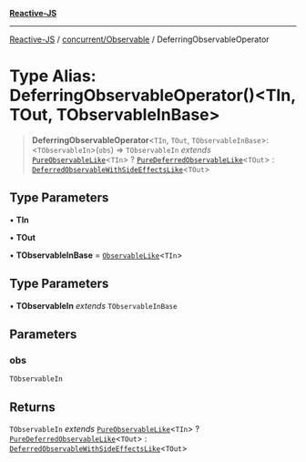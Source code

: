 [**Reactive-JS**](../../../README.md)

***

[Reactive-JS](../../../README.md) / [concurrent/Observable](../README.md) / DeferringObservableOperator

# Type Alias: DeferringObservableOperator()\<TIn, TOut, TObservableInBase\>

> **DeferringObservableOperator**\<`TIn`, `TOut`, `TObservableInBase`\>: \<`TObservableIn`\>(`obs`) => `TObservableIn` *extends* [`PureObservableLike`](../../interfaces/PureObservableLike.md)\<`TIn`\> ? [`PureDeferredObservableLike`](../../interfaces/PureDeferredObservableLike.md)\<`TOut`\> : [`DeferredObservableWithSideEffectsLike`](../../interfaces/DeferredObservableWithSideEffectsLike.md)\<`TOut`\>

## Type Parameters

• **TIn**

• **TOut**

• **TObservableInBase** = [`ObservableLike`](../../interfaces/ObservableLike.md)\<`TIn`\>

## Type Parameters

• **TObservableIn** *extends* `TObservableInBase`

## Parameters

### obs

`TObservableIn`

## Returns

`TObservableIn` *extends* [`PureObservableLike`](../../interfaces/PureObservableLike.md)\<`TIn`\> ? [`PureDeferredObservableLike`](../../interfaces/PureDeferredObservableLike.md)\<`TOut`\> : [`DeferredObservableWithSideEffectsLike`](../../interfaces/DeferredObservableWithSideEffectsLike.md)\<`TOut`\>
